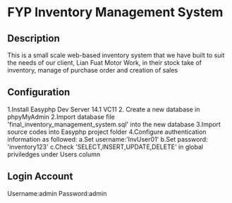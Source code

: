 <h1>FYP Inventory Management System </h1>

<h2>Description</h2>
<p>This is a small scale web-based inventory system that we have built to suit the needs of our client, Lian Fuat Motor Work, in their stock take of inventory, manage of purchase order and creation of sales  </p>

<h2>Configuration</h2>

1.Install Easyphp Dev Server 14.1 VC11
2. Create a new database in phpyMyAdmin
2.Import database file 'final_inventory_management_system.sql' into the new database 
3.Import source codes into Easyphp project folder
4.Configure authentication information as followed:
  a.Set username:'InvUser01'
  b.Set password: 'inventory123'
  c.Check 'SELECT,INSERT,UPDATE,DELETE' in global priviledges under Users column

<h2>Login Account</h2>
Username:admin
Password:admin

